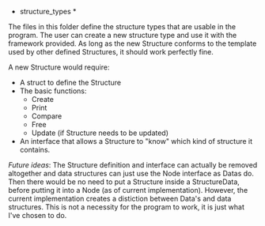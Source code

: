 * structure_types *

The files in this folder define the structure types that are usable in the program.
The user can create a new structure type and use it with the framework provided. As
long as the new Structure conforms to the template used by other defined Structures,
it should work perfectly fine. 

A new Structure would require:
- A struct to define the Structure
- The basic functions:
    - Create
    - Print
    - Compare
    - Free
    - Update (if Structure needs to be updated)
- An interface that allows a Structure to "know" which kind of structure it contains.

_Future ideas_:
The Structure definition and interface can actually be removed altogether and data structures can just use the Node interface as Datas do. Then there would be no need 
to put a Structure inside a StructureData, before putting it into a Node (as of
current implementation). However, the current implementation creates a distiction 
between Data's and data structures. This is not a necessity for the program to work,
it is just what I've chosen to do.
